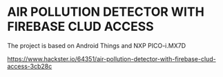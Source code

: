 # AIR POLLUTION DETECTOR WITH FIREBASE CLUD ACCESS
The project is based on Android Things and NXP PICO-i.MX7D

https://www.hackster.io/64351/air-pollution-detector-with-firebase-clud-access-3cb28c
